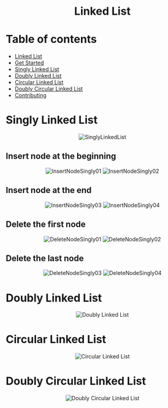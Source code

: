 <h1 align="center"> Linked List </h1>

# Table of contents
- [Linked List](#singly-linked-list)
- [Get Started](#singly-linked-list)
- [Singly Linked List](#singly-linked-list)
- [Doubly Linked List](#doubly-linked-list)
- [Circular Linked List](#circular-linked-list)
- [Doubly Circular Linked List](#doubly-circular-linked-list)
- [Contributing](#contributing)


# Singly Linked List

<div align="center">

![SinglyLinkedList](https://user-images.githubusercontent.com/6312342/178552340-20cddc68-4252-4fca-8787-d2c693fa6d93.png)

</div>


## Insert node at the beginning

<div align="center">

  ![InsertNodeSingly01](https://user-images.githubusercontent.com/6312342/177890487-24b73733-f530-40a9-97f2-62f8e11e9faf.png)
  ![InsertNodeSingly02](https://user-images.githubusercontent.com/6312342/177890486-3ad68b81-bf89-4ca8-b5e3-11775f86df41.png)

</div>

## Insert node at the end

<div align="center">

  ![InsertNodeSingly03](https://user-images.githubusercontent.com/6312342/177902307-c51887e3-b088-4a8c-9570-3016b64aae7b.png)
  ![InsertNodeSingly04](https://user-images.githubusercontent.com/6312342/177902306-02b01132-1171-427c-8826-0d645f722e06.png)

</div>

## Delete the first node

<div align="center">

  ![DeleteNodeSingly01](https://user-images.githubusercontent.com/6312342/177902357-05bfe582-cfe4-4566-a275-d73e5df6ab9a.png)
  ![DeleteNodeSingly02](https://user-images.githubusercontent.com/6312342/177902355-1ffa0526-5db2-44c6-b714-75c7199d83e6.png)

</div>

## Delete the last node

<div align="center">

  ![DeleteNodeSingly03](https://user-images.githubusercontent.com/6312342/177902682-07fa3a71-731d-4ecc-8d24-076e868765b1.png)
  ![DeleteNodeSingly04](https://user-images.githubusercontent.com/6312342/177902687-26645242-eca4-456e-a607-408af2d3dd7d.png)
  
</div>


# Doubly Linked List

<div align="center">

  ![Doubly Linked List](https://user-images.githubusercontent.com/6312342/179140999-abdfa3e1-11c8-422a-bcb6-7f9aeda310af.png)
  
</div>



# Circular Linked List

<div align="center">

  ![Circular Linked List](https://user-images.githubusercontent.com/6312342/179141019-01edb804-0728-4db3-b911-18429f202edd.png)
  
</div>


# Doubly Circular Linked List

<div align="center">

  ![Doubly Circular Linked List](https://user-images.githubusercontent.com/6312342/179141097-94382703-eed7-483b-b8a7-f5b301a0ef0a.png)
  
</div>
